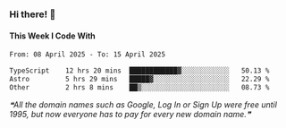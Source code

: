 ### Hi there! 👋

#### This Week I Code With
<!--START_SECTION:waka-->

```txt
From: 08 April 2025 - To: 15 April 2025

TypeScript    12 hrs 20 mins  ████████████▓░░░░░░░░░░░░   50.13 %
Astro         5 hrs 29 mins   █████▓░░░░░░░░░░░░░░░░░░░   22.29 %
Other         2 hrs 8 mins    ██▒░░░░░░░░░░░░░░░░░░░░░░   08.73 %
```

<!--END_SECTION:waka-->

<!--STARTS_HERE_QUOTE_README-->
<i>❝All the domain names such as Google, Log In or Sign Up were free until 1995, but now everyone has to pay for every new domain name.❞</i>
<!--ENDS_HERE_QUOTE_README-->
